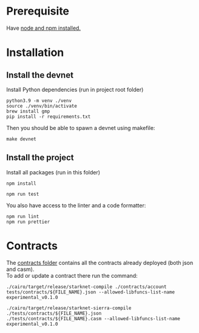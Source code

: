 # Prerequisite

Have [node and npm installed.](https://docs.npmjs.com/downloading-and-installing-node-js-and-npm)

# Installation

## Install the devnet

Install Python dependencies (run in project root folder)

```
python3.9 -m venv ./venv
source ./venv/bin/activate
brew install gmp
pip install -r requirements.txt
```

Then you should be able to spawn a devnet using makefile:

```shell
make devnet
```

## Install the project

Install all packages (run in this folder)

```shell
npm install
```

```shell
npm run test
```

You also have access to the linter and a code formatter:
```shell
npm run lint
npm run prettier
```

# Contracts

The [contracts folder](./contracts/) contains all the contracts already deployed (both json and casm).  
To add or update a contract there run the command:

```shell
./cairo/target/release/starknet-compile ./contracts/account tests/contracts/${FILE_NAME}.json --allowed-libfuncs-list-name experimental_v0.1.0

./cairo/target/release/starknet-sierra-compile ./tests/contracts/${FILE_NAME}.json ./tests/contracts/${FILE_NAME}.casm --allowed-libfuncs-list-name experimental_v0.1.0
```
